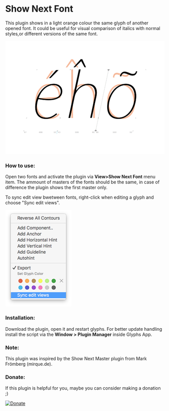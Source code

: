 Show Next Font
==============
This plugin shows in a light orange colour the same glyph of another opened font. It could be useful for visual comparison of italics with normal styles,or different versions of the same font. 

![](screen-nextfont.png)


### How to use:
Open two fonts and activate the plugin via **View>Show Next Font** menu item.
The ammount of masters of the fonts should be the same, in case of difference the plugin shows the first master only.

To sync edit view bwetween fonts, right-click when editing a glyph and choose 
"Sync edit views".

![](screen-nextfont2.png)

### Installation:
Download the plugin, open it and restart glyphs.
For better update handling install the script via the **Window > Plugin Manager** inside Glyphs App.

### Note:
This plugin was inspired by the Show Next Master plugin from Mark Frömberg (mirque.de).

### Donate:
If this plugin is helpful for you, maybe you can consider making a donation ;)

[![Donate](https://img.shields.io/badge/Donate-PayPal-green.svg)](https://www.paypal.com/cgi-bin/webscr?cmd=_donations&business=NXQFEWCXXJABE&lc=US&item_name=Github%20Donate&currency_code=USD&bn=PP%2dDonationsBF%3abtn_donate_LG%2egif%3aNonHosted)

